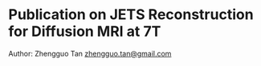 # Publication on JETS Reconstruction for Diffusion MRI at 7T

Author: Zhengguo Tan <zhengguo.tan@gmail.com>
